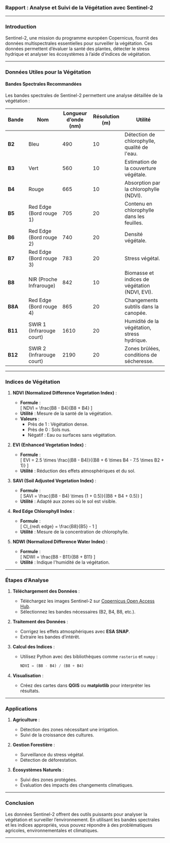 ### **Rapport : Analyse et Suivi de la Végétation avec Sentinel-2**

---

### **Introduction**
Sentinel-2, une mission du programme européen Copernicus, fournit des données multispectrales essentielles pour surveiller la végétation. Ces données permettent d’évaluer la santé des plantes, détecter le stress hydrique et analyser les écosystèmes à l’aide d’indices de végétation.

---

### **Données Utiles pour la Végétation**

#### **Bandes Spectrales Recommandées**
Les bandes spectrales de Sentinel-2 permettent une analyse détaillée de la végétation :

| **Bande** | **Nom**                  | **Longueur d’onde (nm)** | **Résolution (m)** | **Utilité**                                                             |
|-----------|--------------------------|--------------------------|--------------------|--------------------------------------------------------------------------|
| **B2**    | Bleu                     | 490                      | 10                 | Détection de chlorophylle, qualité de l'eau.                             |
| **B3**    | Vert                     | 560                      | 10                 | Estimation de la couverture végétale.                                    |
| **B4**    | Rouge                    | 665                      | 10                 | Absorption par la chlorophylle (NDVI).                                   |
| **B5**    | Red Edge (Bord rouge 1)  | 705                      | 20                 | Contenu en chlorophylle dans les feuilles.                               |
| **B6**    | Red Edge (Bord rouge 2)  | 740                      | 20                 | Densité végétale.                                                        |
| **B7**    | Red Edge (Bord rouge 3)  | 783                      | 20                 | Stress végétal.                                                          |
| **B8**    | NIR (Proche Infrarouge)  | 842                      | 10                 | Biomasse et indices de végétation (NDVI, EVI).                           |
| **B8A**   | Red Edge (Bord rouge 4)  | 865                      | 20                 | Changements subtils dans la canopée.                                     |
| **B11**   | SWIR 1 (Infrarouge court) | 1610                     | 20                 | Humidité de la végétation, stress hydrique.                              |
| **B12**   | SWIR 2 (Infrarouge court) | 2190                     | 20                 | Zones brûlées, conditions de sécheresse.                                 |

---

### **Indices de Végétation**

1. **NDVI (Normalized Difference Vegetation Index)** :
   - **Formule** :  
     \[
     NDVI = \frac{B8 - B4}{B8 + B4}
     \]
   - **Utilité** : Mesure de la santé de la végétation.
   - **Valeurs** :
     - Près de 1 : Végétation dense.
     - Près de 0 : Sols nus.
     - Négatif : Eau ou surfaces sans végétation.

2. **EVI (Enhanced Vegetation Index)** :
   - **Formule** :  
     \[
     EVI = 2.5 \times \frac{(B8 - B4)}{(B8 + 6 \times B4 - 7.5 \times B2 + 1)}
     \]
   - **Utilité** : Réduction des effets atmosphériques et du sol.

3. **SAVI (Soil Adjusted Vegetation Index)** :
   - **Formule** :  
     \[
     SAVI = \frac{(B8 - B4) \times (1 + 0.5)}{(B8 + B4 + 0.5)}
     \]
   - **Utilité** : Adapté aux zones où le sol est visible.

4. **Red Edge Chlorophyll Index** :
   - **Formule** :  
     \[
     CI_{red\ edge} = \frac{B8}{B5} - 1
     \]
   - **Utilité** : Mesure de la concentration de chlorophylle.

5. **NDWI (Normalized Difference Water Index)** :
   - **Formule** :  
     \[
     NDWI = \frac{B8 - B11}{B8 + B11}
     \]
   - **Utilité** : Indique l'humidité de la végétation.

---

### **Étapes d’Analyse**

1. **Téléchargement des Données** :
   - Téléchargez les images Sentinel-2 sur [Copernicus Open Access Hub](https://scihub.copernicus.eu/dhus).
   - Sélectionnez les bandes nécessaires (B2, B4, B8, etc.).

2. **Traitement des Données** :
   - Corrigez les effets atmosphériques avec **ESA SNAP**.
   - Extraire les bandes d’intérêt.

3. **Calcul des Indices** :
   - Utilisez Python avec des bibliothèques comme `rasterio` et `numpy` :
     ```python
     NDVI = (B8 - B4) / (B8 + B4)
     ```

4. **Visualisation** :
   - Créez des cartes dans **QGIS** ou **matplotlib** pour interpréter les résultats.

---

### **Applications**

1. **Agriculture** :
   - Détection des zones nécessitant une irrigation.
   - Suivi de la croissance des cultures.

2. **Gestion Forestière** :
   - Surveillance du stress végétal.
   - Détection de déforestation.

3. **Écosystèmes Naturels** :
   - Suivi des zones protégées.
   - Évaluation des impacts des changements climatiques.

---

### **Conclusion**
Les données Sentinel-2 offrent des outils puissants pour analyser la végétation et surveiller l’environnement. En utilisant les bandes spectrales et les indices appropriés, vous pouvez répondre à des problématiques agricoles, environnementales et climatiques.

---

